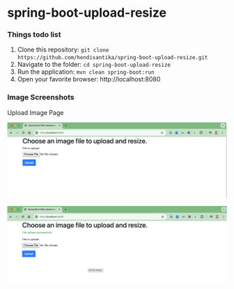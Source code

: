 # spring-boot-upload-resize

### Things todo list

1. Clone this repository: `git clone https://github.com/hendisantika/spring-boot-upload-resize.git`
2. Navigate to the folder: `cd spring-boot-upload-resize`
3. Run the application: `mvn clean spring-boot:run`
4. Open your favorite browser: http://localhost:8080

### Image Screenshots

Upload Image Page

![Upload Image Page](img/upload1.png "Upload Image Page")

![Upload Image Page](img/upload.png "Upload Image Page")
